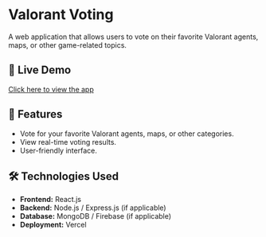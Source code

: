 # Valorant Voting

A web application that allows users to vote on their favorite Valorant agents, maps, or other game-related topics.

## 🚀 Live Demo  
[Click here to view the app](https://voting-six-blue.vercel.app/)

## 📌 Features  
- Vote for your favorite Valorant agents, maps, or other categories.  
- View real-time voting results.  
- User-friendly interface.  

## 🛠️ Technologies Used  
- **Frontend:** React.js  
- **Backend:** Node.js / Express.js (if applicable)  
- **Database:** MongoDB / Firebase (if applicable)  
- **Deployment:** Vercel  


